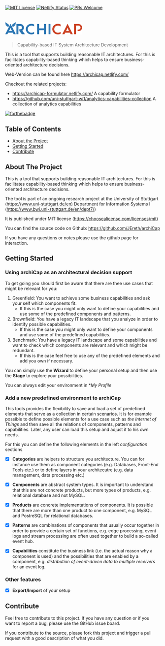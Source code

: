 [![MIT License][license-shield]][license-url] [![Netlify Status](https://api.netlify.com/api/v1/badges/746c09b5-a33e-435a-aceb-df892fbadabf/deploy-status)](https://app.netlify.com/sites/archicap/deploys)  [![PRs Welcome](https://img.shields.io/badge/PRs-welcome-brightgreen.svg?style=flat-square)](http://makeapullrequest.com)  

# <img src="src/assets/logo_color.png" alt="Archicap" width="250">

> Capability-based IT System Architecture Development

This is a tool that supports building reasonable IT architectures. For this is facilitates capability-based thinking which helps to ensure business-oriented architecture decisions.

Web-Version can be found here https://archicap.netlify.com/

Checkout the related projects:
* https://archicap-formulator.netlify.com/ A capability formulator
* https://github.com/uni-stuttgart-wi1/analytics-capabilities-collection A collection of analytics capabilities

[![forthebadge](https://forthebadge.com/images/badges/built-with-science.svg)](https://forthebadge.com)

<!-- TABLE OF CONTENTS -->
## Table of Contents
* [About the Project](#about-the-project)
* [Getting Started](#getting-started)
* [Contribute](#contribute)

<!-- ABOUT THE PROJECT -->
## About The Project

This is a tool that supports building reasonable IT architectures. For this is facilitates capability-based thinking which helps to ensure business-oriented architecture decisions.

The tool is part of an ongoing research project at the University of Stuttgart (https://www.uni-stuttgart.de/en) Department for Information Systems I (https://www.bwi.uni-stuttgart.de/en/dept7/)

It is published under MIT license (https://choosealicense.com/licenses/mit)

You can find the source code on Github: https://github.com/JEreth/archiCap

If you have any questions or notes please use the github page for interaction.


<!-- GETTING STARTED -->
## Getting Started

### Using archiCap as an architectural decision support

To get going you should first be aware that there are thee use cases that might be relevant for you:

1. Greenfield: You want to achieve some business capabilities and ask your self which components fit.
    - If this is the case you might only want to define your capabilities  and use some of the predefined components and patterns. 
2. Brownfield: You have a legacy IT landscape that you analyze in order to identify possible capabilities.
    - If this is the case you might only want to define your components and use some of the predefined capabilities. 
3. Benchmark: You have a legacy IT landscape and some capabilities and want to check which components are relevant and which might be redundant.
    - If this is the case feel free to use any of the predefined elements and add you own if necessary. 

You can simply use the **Wizard** to define your personal setup and then use the **Stage** to explore your possibilities.

You can always edit your environment in **My Profile*

### Add a new predefined environment to archiCap

This tools provides the flexibility to save and load a set of predefined elements that serve as a collection in certain scenarios.
It is for example possible to define possible elements for a use case such as *the Internet of Things* and then save all the relations
of components, patterns and capabilities. Later, any user can load this setup and adjust it to his own needs.

For this you can define the following elements in the left *configuration* sections.

- [x] **Categories** are helpers to structure you architecture. You can for instance use them as component categories 
(e.g. Databases, Front-End Tools etc.) or to define layers in your architecutre (e.g. data management, data processing etc.)

- [x] **Components** are abstract system types. It is important to understand that this are not concrete products, but more
types of products, e.g. relational database and not MySQL.

- [x] **Products** are concrete implementations of components. It is possible that there are more than one product to one component,
e.g. MySQL and PostreSQL for relational databases. 

- [x] **Patterns** are combinations of components that usually occur together in order to provide a certain set
of functions, e.g. edge processing, event logs and stream processing are often used together to build a so-called event hub.

- [x] **Capabilities** constitute the business link (i.e. the actual reason why a component is used) and the possibilities that
are enabled by a component, e.g. *distribution of event-driven data to multiple receivers* for an event log.

### Other features

- [x] **Export/Import** of your setup

<!-- Contribute -->
## Contribute

Feel free to contribute to this project. If you have any question or if you want to report a bug, please use the GitHub issue board.

If you contribute to the source, please fork this project and trigger a pull request with a good description of what you did.

<!-- MARKDOWN LINKS & IMAGES -->
[license-shield]: https://img.shields.io/badge/license-MIT-blue.svg?style=flat-square
[license-url]: https://choosealicense.com/licenses/mit

